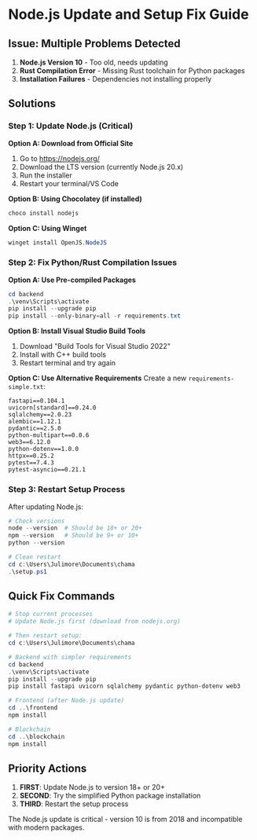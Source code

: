 # Node.js Update and Setup Fix Guide

## Issue: Multiple Problems Detected

1. **Node.js Version 10** - Too old, needs updating
2. **Rust Compilation Error** - Missing Rust toolchain for Python packages
3. **Installation Failures** - Dependencies not installing properly

## Solutions

### Step 1: Update Node.js (Critical)

**Option A: Download from Official Site**
1. Go to https://nodejs.org/
2. Download the LTS version (currently Node.js 20.x)
3. Run the installer
4. Restart your terminal/VS Code

**Option B: Using Chocolatey (if installed)**
```powershell
choco install nodejs
```

**Option C: Using Winget**
```powershell
winget install OpenJS.NodeJS
```

### Step 2: Fix Python/Rust Compilation Issues

**Option A: Use Pre-compiled Packages**
```powershell
cd backend
.\venv\Scripts\activate
pip install --upgrade pip
pip install --only-binary=all -r requirements.txt
```

**Option B: Install Visual Studio Build Tools**
1. Download "Build Tools for Visual Studio 2022"
2. Install with C++ build tools
3. Restart terminal and try again

**Option C: Use Alternative Requirements**
Create a new `requirements-simple.txt`:

```
fastapi==0.104.1
uvicorn[standard]==0.24.0
sqlalchemy==2.0.23
alembic==1.12.1
pydantic==2.5.0
python-multipart==0.0.6
web3==6.12.0
python-dotenv==1.0.0
httpx==0.25.2
pytest==7.4.3
pytest-asyncio==0.21.1
```

### Step 3: Restart Setup Process

After updating Node.js:
```powershell
# Check versions
node --version  # Should be 18+ or 20+
npm --version   # Should be 9+ or 10+
python --version

# Clean restart
cd c:\Users\Julimore\Documents\chama
.\setup.ps1
```

## Quick Fix Commands

```powershell
# Stop current processes
# Update Node.js first (download from nodejs.org)

# Then restart setup:
cd c:\Users\Julimore\Documents\chama

# Backend with simpler requirements
cd backend
.\venv\Scripts\activate
pip install --upgrade pip
pip install fastapi uvicorn sqlalchemy pydantic python-dotenv web3

# Frontend (after Node.js update)
cd ..\frontend
npm install

# Blockchain
cd ..\blockchain
npm install
```

## Priority Actions

1. **FIRST**: Update Node.js to version 18+ or 20+
2. **SECOND**: Try the simplified Python package installation
3. **THIRD**: Restart the setup process

The Node.js update is critical - version 10 is from 2018 and incompatible with modern packages.
